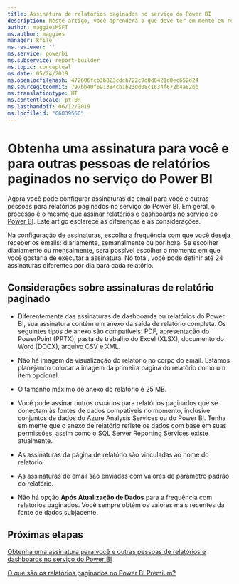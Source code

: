 ```yaml
---
title: Assinatura de relatórios paginados no serviço do Power BI
description: Neste artigo, você aprenderá o que deve ter em mente em relação à assinatura de relatórios paginados no serviço do Power BI.
author: maggiesMSFT
ms.author: maggies
manager: kfile
ms.reviewer: ''
ms.service: powerbi
ms.subservice: report-builder
ms.topic: conceptual
ms.date: 05/24/2019
ms.openlocfilehash: 472606fcb3b823cdcb722c9d8d6421d0ec652d24
ms.sourcegitcommit: 797bb40f691384cb1b23dd08c1634f672b4a82bb
ms.translationtype: HT
ms.contentlocale: pt-BR
ms.lasthandoff: 06/12/2019
ms.locfileid: "66839560"
---
```

# <a name="subscribe-yourself-and-others-to-paginated-reports-in-the-power-bi-service"></a>Obtenha uma assinatura para você e para outras pessoas de relatórios paginados no serviço do Power BI 

Agora você pode configurar assinaturas de email para você e outras pessoas para relatórios paginados no serviço do Power BI. Em geral, o processo é o mesmo que [assinar relatórios e dashboards no serviço do Power BI](service-report-subscribe.md). Este artigo esclarece as diferenças e as considerações. 

Na configuração de assinaturas, escolha a frequência com que você deseja receber os emails: diariamente, semanalmente ou por hora. Se escolher diariamente ou mensalmente, será possível escolher o momento em que você gostaria de executar a assinatura. No total, você pode definir até 24 assinaturas diferentes por dia para cada relatório. 

## <a name="considerations-for-paginated-report-subscriptions"></a>Considerações sobre assinaturas de relatório paginado 

- Diferentemente das assinaturas de dashboards ou relatórios do Power BI, sua assinatura contém um anexo da saída de relatório completa.  Os seguintes tipos de anexo são compatíveis: PDF, apresentação do PowerPoint (PPTX), pasta de trabalho do Excel (XLSX), documento do Word (DOCX), arquivo CSV e XML.

- Não há imagem de visualização do relatório no corpo do email.  Estamos planejando colocar a imagem da primeira página do relatório como um item opcional. 

- O tamanho máximo de anexo do relatório é 25 MB. 

- Você pode assinar outros usuários para relatórios paginados que se conectam às fontes de dados compatíveis no momento, inclusive conjuntos de dados do Azure Analysis Services ou do Power BI. Tenha em mente que o anexo de relatório reflete os dados com base em suas permissões, assim como o SQL Server Reporting Services existe atualmente. 

- As assinaturas da página de relatório são vinculadas ao nome do relatório.  

- As assinaturas de email são enviadas com valores de parâmetro padrão do relatório. 

- Não há opção **Após Atualização de Dados** para a frequência com relatórios paginados. Você sempre obtém os valores mais recentes da fonte de dados subjacente. 

## <a name="next-steps"></a>Próximas etapas

[Obtenha uma assinatura para você e outras pessoas de relatórios e dashboards no serviço do Power BI](service-report-subscribe.md)

[O que são os relatórios paginados no Power BI Premium?](paginated-reports-report-builder-power-bi.md)
